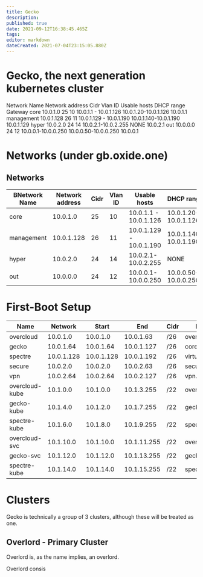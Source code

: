 ```yaml
---
title: Gecko
description: 
published: true
date: 2021-09-12T16:38:45.465Z
tags: 
editor: markdown
dateCreated: 2021-07-04T23:15:05.880Z
---
```


# Gecko, the next generation kubernetes cluster

Network Name 	Network address 	Cidr 	Vlan ID 	Usable hosts 	DHCP range 	Gateway
core 	10.0.1.0 	25 	10 	10.0.1.1 - 10.0.1.126 	10.0.1.20-10.0.1.126 	10.0.1.1
management 	10.0.1.128 	26 	11 	10.0.1.129 - 10.0.1.190 	10.0.1.140-10.0.1.190 	10.0.1.129
hyper 	10.0.2.0 	24 	14 	10.0.2.1-10.0.2.255 	NONE 	10.0.2.1
out 	10.0.0.0 	24 	12 	10.0.0.1-10.0.0.250 	10.0.0.50-10.0.0.250 	10.0.0.1

# Networks (under gb.oxide.one)
## Networks
|BNetwork Name 		| Network address | Cidr 	| Vlan ID |  Usable hosts 						| DHCP range 						| Gateway | 
| -								| -								|	-			|	-				|	-													| -		 			 						| -				| 
| core						| 10.0.1.0				| 25		| 10			| 10.0.1.1 - 10.0.1.126 		| 10.0.1.20-10.0.1.126  | 10.0.1.1		|
| management 			| 10.0.1.128			| 26 		| 11 			| 10.0.1.129 - 10.0.1.190 	| 10.0.1.140-10.0.1.190 | 10.0.1.129 	|
| hyper						| 10.0.2.0				| 24		| 14			| 10.0.2.1-10.0.2.255 			|	NONE									| 10.0.2.1 		|
| out							| 10.0.0.0				| 24		| 12			| 10.0.0.1-10.0.0.250				| 10.0.0.50-10.0.0.250	| 10.0.0.1	|
# First-Boot Setup
| Name						| Network 	 | Start 			| End	 				| Cidr 		| Domain 						| VLAN | Total 	|
| ---- 						| ---- 			 |-						|						 -| -				|	-			 						| -	   | - 		 	|			
| overcloud		 		| 10.0.1.0 	 | 10.0.1.0		| 10.0.1.63 	| /26			| overcloud.infra 	| 2		 | 64		 	|
| gecko						| 10.0.1.64  | 10.0.1.64 	| 10.0.1.127 	| /26			|	core.infra  			| 3		 | 64			|
| spectre					| 10.0.1.128 | 10.0.1.128	| 10.0.1.192	| /26			|	virtual.infra			| 4		 | 64			|		
| secure					| 10.0.2.0	 | 10.0.2.0		| 10.0.2.63   | /26			| secure.infra			| 5 	 | 64			|
| vpn							| 10.0.2.64	 | 10.0.2.64	| 10.0.2.127	| /26			| vpn.infra					| 6		 | 64			|
| overcloud-kube  | 10.1.0.0	 | 10.1.0.0		| 10.1.3.255	| /22			| overcloud.kube		| -		 | 2048		|
| gecko-kube      | 10.1.4.0   | 10.1.2.0		| 10.1.7.255  | /22			| gecko.kube				| - 	 | 2048		|
| spectre-kube		| 10.1.6.0	 | 10.1.8.0		| 10.1.9.255	| /22			| spectre.kube			| - 	 | 2048   |
| overcloud-svc   | 10.1.10.0  | 10.1.10.0	| 10.1.11.255 | /22			| overcloud.svc			| - 	 | 2048 	|
| gecko-svc				| 10.1.12.0	 | 10.1.12.0 	| 10.1.13.255	| /22			| gecko.svc					| -		 | 2048   |
| spectre-kube		| 10.1.14.0	 | 10.1.14.0	| 10.1.15.255	| /22			| spectre.svc				| -		 | 2048   |

# Clusters
Gecko is technically a group of 3 clusters, although these will be treated as one.

## Overlord - Primary Cluster
Overlord is, as the name implies, an overlord.

Overlord consis